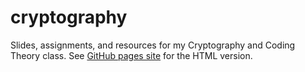 # cryptography

Slides, assignments, and resources for my Cryptography and Coding Theory class. See [GitHub pages site](https://djhunter.github.io/cryptography/) for the HTML version.